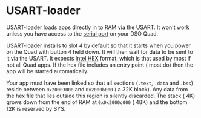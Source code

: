 
# USART-loader

USART-loader loads apps directly in to RAM via the USART.  It won't work unless you have access to the [serial port] on your DSO Quad.

USART-loader installs to slot 4 by default so that it starts when you power on the Quad with button 4 held down.  It will then wait for data to be sent to it via the USART.  It expects [Intel HEX] format, which is that used by most if not all Quad apps.  If the hex file includes an entry point ( most do) then the app will be started automatically.

Your app must have been linked so that all sections (`.text`, `.data` and `.bss`) reside between `0x20003000` and `0x2000b000` ( a 32K block).  Any data from the hex file that lies outside this region is silently discarded.  The stack ( 4K) grows down from the end of RAM at `0x0x2000c000` ( 48K) and the bottom 12K is reserved by SYS.


  [serial port]: /neilstockbridge/dsoquad-doc/wiki/The-serial-port
  [Intel HEX]: http://en.wikipedia.org/wiki/Intel_HEX

